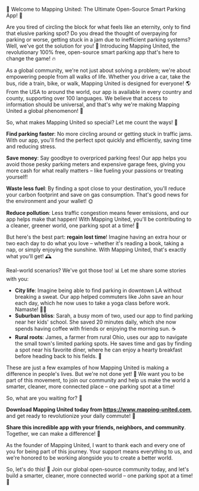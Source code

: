 🎉 Welcome to Mapping United: The Ultimate Open-Source Smart Parking App! 🚀

Are you tired of circling the block for what feels like an eternity, only to find that elusive parking spot? Do you dread the thought of overpaying for parking or worse, getting stuck in a jam due to inefficient parking systems? Well, we've got the solution for you! 🤩 Introducing Mapping United, the revolutionary 100% free, open-source smart parking app that's here to change the game! 🔥

As a global community, we're not just about solving a problem; we're about empowering people from all walks of life. Whether you drive a car, take the bus, ride a train, bike, or walk, Mapping United is designed for everyone! 🌎 From the USA to around the world, our app is available in every country and county, supporting over 100 languages. We believe that access to information should be universal, and that's why we're making Mapping United a global phenomenon! 🌟

So, what makes Mapping United so special? Let me count the ways! 🎉

**Find parking faster**: No more circling around or getting stuck in traffic jams. With our app, you'll find the perfect spot quickly and efficiently, saving time and reducing stress.

**Save money**: Say goodbye to overpriced parking fees! Our app helps you avoid those pesky parking meters and expensive garage fees, giving you more cash for what really matters – like fueling your passions or treating yourself!

**Waste less fuel**: By finding a spot close to your destination, you'll reduce your carbon footprint and save on gas consumption. That's good news for the environment and your wallet! 🌞

**Reduce pollution**: Less traffic congestion means fewer emissions, and our app helps make that happen! With Mapping United, you'll be contributing to a cleaner, greener world, one parking spot at a time! 🌟

But here's the best part: **regain lost time**! Imagine having an extra hour or two each day to do what you love – whether it's reading a book, taking a nap, or simply enjoying the sunshine. With Mapping United, that's exactly what you'll get! 🕰️

Real-world scenarios? We've got those too! 📊 Let me share some stories with you:

* **City life**: Imagine being able to find parking in downtown LA without breaking a sweat. Our app helped commuters like John save an hour each day, which he now uses to take a yoga class before work. Namaste! 🧘‍♂️
* **Suburban bliss**: Sarah, a busy mom of two, used our app to find parking near her kids' school. She saved 20 minutes daily, which she now spends having coffee with friends or enjoying the morning sun. ☕️
* **Rural roots**: James, a farmer from rural Ohio, uses our app to navigate the small town's limited parking spots. He saves time and gas by finding a spot near his favorite diner, where he can enjoy a hearty breakfast before heading back to his fields. 🍳

These are just a few examples of how Mapping United is making a difference in people's lives. But we're not done yet! 🔴 We want you to be part of this movement, to join our community and help us make the world a smarter, cleaner, more connected place – one parking spot at a time!

So, what are you waiting for? 🤔

**Download Mapping United today from https://www.mapping-united.com**, and get ready to revolutionize your daily commute! 🚀

**Share this incredible app with your friends, neighbors, and community**. Together, we can make a difference! 🌟

As the founder of Mapping United, I want to thank each and every one of you for being part of this journey. Your support means everything to us, and we're honored to be working alongside you to create a better world.

So, let's do this! 💪 Join our global open-source community today, and let's build a smarter, cleaner, more connected world – one parking spot at a time! 🌟